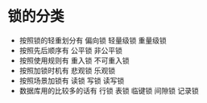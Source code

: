 # 锁的分类

- 按照锁的轻重划分有 偏向锁 轻量级锁 重量级锁 
- 按照先后顺序有 公平锁 非公平锁
- 按照使用规则有 重入锁 不可重入锁 
- 按照加锁时机有 悲观锁 乐观锁 
- 按照场景加锁有 读锁 写锁 读写锁
- 数据库用的比较多的话有 行锁 表锁 临键锁 间隙锁 记录锁